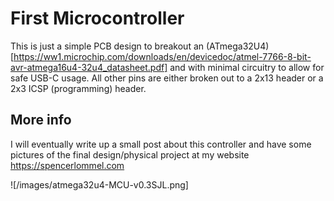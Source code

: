 # First Microcontroller

This is just a simple PCB design to breakout an (ATmega32U4)[https://ww1.microchip.com/downloads/en/devicedoc/atmel-7766-8-bit-avr-atmega16u4-32u4_datasheet.pdf] and with minimal circuitry to allow for safe USB-C usage. All other pins are either broken out to a 2x13 header or a 2x3 ICSP (programming) header.

## More info 
I will eventually write up a small post about this controller and have some pictures of the final design/physical project at my website https://spencerlommel.com

![/images/atmega32u4-MCU-v0.3SJL.png]